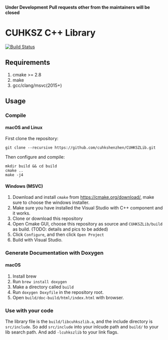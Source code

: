 **Under Development**
**Pull requests other from the maintainers will be closed**

# CUHKSZ C++ Library

[![Build Status](https://travis-ci.com/cuhkshenzhen/CUHKSZLib.svg?token=kxDsMLq7xgDRN8B69SQ6&branch=master)](https://travis-ci.com/cuhkshenzhen/CUHKSZLib)

## Requirements
1. cmake >= 2.8
2. make
3. gcc/clang/msvc(2015+)

## Usage
### Compile
#### macOS and Linux
First clone the repository:
```
git clone --recursive https://github.com/cuhkshenzhen/CUHKSZLib.git
```
Then configure and compile:
```
mkdir build && cd build
cmake ..
make -j4
```
#### Windows (MSVC)
1. Download and install `cmake` from https://cmake.org/download/, make sure to choose the windows installer.
2. Make sure you have installed the Visual Studio with C++ component and it works.
3. Clone or download this repository 
4. Open Cmake GUI, choose this repository as source and `CUHKSZLib/build` as build. (TODO: details and pics to be added)
5. Click `Configure`, and then click `Open Project`
6. Build with Visual Studio.

### Generate Documentation with Doxygen
#### macOS
1. Install brew
2. Run `brew install doxygen`
3. Make a directory called `build`
4. Run `doxygen Doxyfile` in the repository root.
5. Open `build/doc-build/html/index.html` with browser.

### Use with your code
The library file is the `build/libcuhkszlib.a`, and the include directory
is `src/include`. So add `src/include` into your inlcude path and `build/` to
your lib search path. And add `-lcuhkszlib` to your link flags.
